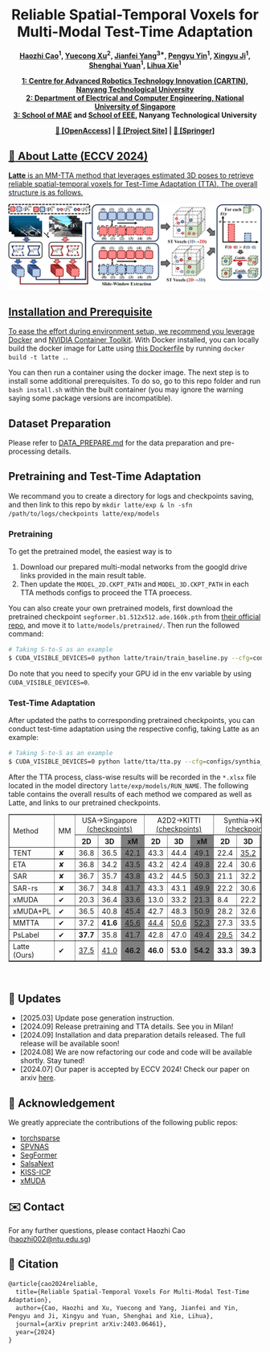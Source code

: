 <h1 align="center">Reliable Spatial-Temporal Voxels for Multi-Modal Test-Time Adaptation</h1>

<p align="center"><strong>
    <a href = "https://aroncao49.github.io/">Haozhi Cao</a><sup>1</sup>,
    <a href = "https://xuyu0010.wixsite.com/xuyu0010">Yuecong Xu</a><sup>2</sup>,
    <a href = "https://marsyang.site/">Jianfei Yang</a><sup>3*</sup>,
    <a href = "https://pamphlett.github.io/">Pengyu Yin</a><sup>1</sup>,
    <a href = "https://scholar.google.com/citations?user=qcLKoccAAAAJ&hl=en">Xingyu Ji</a><sup>1</sup>,
    <a href = "https://scholar.google.com/citations?user=XcV_sesAAAAJ&hl=en">Shenghai Yuan</a><sup>1</sup>,
    <a href = "https://scholar.google.com.sg/citations?user=Fmrv3J8AAAAJ&hl=en">Lihua Xie</a><sup>1</sup>
</strong></p>

<p align="center"><strong>
    <a href = "https://www.ntu.edu.sg/cartin">1: Centre for Advanced Robotics Technology Innovation (CARTIN), Nanyang Technological University</a><br>
    <a href = "https://cde.nus.edu.sg/ece/">2: Department of Electrical and Computer Engineering, National University of Singapore</a><br>
    <a href = "https://www.ntu.edu.sg/mae">3: School of MAE</a> and <a href = "https://www.ntu.edu.sg/eee">School of EEE</a>, Nanyang Technological University<br>
</strong></p>

<p align="center"><strong> 
    <a href = "https://www.ecva.net/papers/eccv_2024/papers_ECCV/papers/04076.pdf">&#128196; [OpenAccess]</a> | 
    <a href = "https://sites.google.com/view/eccv24-latte">&#128190; [Project Site]</a> |
    <a href = "https://link.springer.com/chapter/10.1007/978-3-031-73390-1_14">&#128214; [Springer]
</strong></p>

## :scroll: About Latte (ECCV 2024)

**Latte** is an MM-TTA method that leverages estimated 3D poses to retrieve reliable spatial-temporal voxels for Test-Time Adaptation (TTA). The overall structure is as follows.

<p align="middle">
  <img src="figs/Main_Method.jpg" width="600" />
</p>


## Installation and Prerequisite

To ease the effort during environment setup, we recommend you leverage [Docker](https://www.docker.com/) and [NVIDIA Container Toolkit](https://docs.nvidia.com/ai-enterprise/deployment-guide-vmware/0.1.0/docker.html). With Docker installed, you can locally build the docker image for Latte using [this Dockerfile](Dockerfile) by running ```docker build -t latte .```.

You can then run a container using the docker image. The next step is to install some additional prerequisites. To do so, go to this repo folder and run ```bash install.sh``` within the built container (you may ignore the warning saying some package versions are incompatible).


## Dataset Preparation
Please refer to [DATA_PREPARE.md](latte/data/DATA_PREPARE.md) for the data preparation and pre-processing details.


## Pretraining and Test-Time Adaptation
We recommand you to create a directory for logs and checkpoints saving, and then link to this repo by ```mkdir latte/exp & ln -sfn /path/to/logs/checkpoints latte/exp/models```
### Pretraining
To get the pretrained model, the easiest way is to 
1. Download our prepared multi-modal networks from the googld drive links provided in the main result table. 
2. Then update the ```MODEL_2D.CKPT_PATH``` and ```MODEL_3D.CKPT_PATH``` in each TTA methods configs to proceed the TTA proecess. 

You can also create your own pretrained models, first download the pretrained checkpoint ```segformer.b1.512x512.ade.160k.pth``` from [their official repo](https://github.com/NVlabs/SegFormer), and move it to ```latte/models/pretrained/```. Then run the followed command:

```bash
# Taking S-to-S as an example
$ CUDA_VISIBLE_DEVICES=0 python latte/train/train_baseline.py --cfg=configs/synthia_semantic_kitti/baseline.yaml
```

Do note that you need to specify your GPU id in the env variable by using ```CUDA_VISIBLE_DEVICES=0```.

### Test-Time Adaptation
After updated the paths to corresponding pretrained checkpoints, you can conduct test-time adaptation using the respective config, taking Latte as an example:
```bash
# Taking S-to-S as an example
$ CUDA_VISIBLE_DEVICES=0 python latte/tta/tta.py --cfg=configs/synthia_semantic_kitti/latte.yaml
```
After the TTA process, class-wise results will be recorded in the ```*.xlsx``` file located in the model directory ```latte/exp/models/RUN_NAME```. The following table contains the overall results of each method we compared as well as Latte, and links to our pretrained checkpoints.

<table border="1" align="center">
  <tr>
    <td rowspan="2" valign="center">Method</td>
    <td rowspan="2" valign="center">MM</td>
    <td colspan="3" align="center">
      USA&#8594;Singapore <br> <a href="https://drive.google.com/drive/folders/1Kfa0uPrgzMbI7AzEZi5f02fUzcAR43fO?usp=sharing">(checkpoints)</a>
    </td>
    <td colspan="3" align="center">
      A2D2&#8594;KITTI <br> <a href="https://drive.google.com/drive/folders/12fYs8QTKgqtuT2qe3qlyR6tLPfN6SD6D?usp=sharing">(checkpoints)</a>
    </td>
    <td colspan="3" align="center">
      Synthia&#8594;KITTI <br> <a href="https://drive.google.com/drive/folders/1iQJnTS8QBDw7OmlHuc_pRtmTQGLlQBhy?usp=sharing">(checkpoints)</a>
    </td>
  </tr>
  <tr>
    <!-- U-to-S -->
    <th align="center">2D</th> <th align="center">3D</th> <th bgcolor="grey" align="center">xM</th>
    <!-- D-to-N -->
    <th align="center">2D</th> <th align="center">3D</th> <th bgcolor="grey" align="center">xM</th>
    <!-- A-to-S -->
    <th align="center">2D</th> <th align="center">3D</th> <th bgcolor="grey" align="center">xM</th>
    <td bgcolor="grey" align="center">
      Avg
    </td>
  </tr>
  <tr>
    <td>TENT</td> <td>&#10008</td> 
    <td>36.8</td> <td>36.5</td> <td bgcolor="grey">42.1</td> 
    <td>43.3</td> <td>44.4</td> <td bgcolor="grey">49.1</td> 
    <td>22.4</td> <td><u>35.2</u></td> <td bgcolor="grey"><u>37.3</u></td> 
    <td bgcolor="grey">42.8</td> 
  </tr>
  <tr>
    <td>ETA</td> <td>&#10008</td>
    <td>36.8</td> <td>34.2</td> <td bgcolor="grey">43.5</td> 
    <td>43.2</td> <td>42.4</td> <td bgcolor="grey">49.8</td> 
    <td>22.4</td> <td>30.6</td> <td bgcolor="grey">32.9</td> 
    <td bgcolor="grey">42.1</td> 
  </tr>
  <tr>
    <td>SAR</td> <td>&#10008</td>
    <td>36.7</td> <td>35.7</td> <td bgcolor="grey">43.8</td> 
    <td>43.2</td> <td>44.5</td> <td bgcolor="grey">50.3</td> 
    <td>21.1</td> <td>32.2</td> <td bgcolor="grey">34.1</td> 
    <td bgcolor="grey">42.7</td> 
  </tr>
  <tr>
    <td>SAR-rs</td> <td>&#10008</td>
    <td>36.7</td> <td>34.8</td> <td bgcolor="grey">43.7</td> 
    <td>43.3</td> <td>43.1</td> <td bgcolor="grey">49.9</td> 
    <td>22.2</td> <td>30.6</td> <td bgcolor="grey">32.8</td> 
    <td bgcolor="grey">42.1</td> 
  </tr>
  <tr>
    <td>xMUDA</td> <td>&#10004</td>
    <td>20.3</td> <td>36.4</td> <td bgcolor="grey">33.6</td> 
    <td>13.0</td> <td>33.2</td> <td bgcolor="grey">21.3</td> 
    <td>8.4</td> <td>22.2</td> <td bgcolor="grey">18.9</td> 
    <td bgcolor="grey">21.6</td> 
  </tr>
  <tr>
    <td>xMUDA+PL</td> <td>&#10004</td>
    <td>36.5</td> <td>40.8</td> <td bgcolor="grey">45.4</td> 
    <td>42.7</td> <td>48.3</td> <td bgcolor="grey">50.9</td> 
    <td>28.2</td> <td>32.6</td> <td bgcolor="grey">34.5</td> 
    <td bgcolor="grey">43.6</td> 
  </tr>
  <tr>
    <td>MMTTA</td> <td>&#10004</td>
    <td>37.2</td> <td><b>41.6</b></td> <td bgcolor="grey"><u>45.6</u></td> 
    <td><u>44.4</u></td> <td><u>50.6</u></td> <td bgcolor="grey"><u>52.3</u></td> 
    <td>27.3</td> <td>33.5</td> <td bgcolor="grey">34.4</td> 
    <td bgcolor="grey"><u>44.1</u></td> 
  </tr>
  <tr>
    <td>PsLabel</td> <td>&#10004</td>
    <td><b>37.7</b></td> <td>35.8</td> <td bgcolor="grey">41.7</td> 
    <td>42.8</td> <td>47.0</td> <td bgcolor="grey">49.4</td> 
    <td><u>29.5</u></td> <td>34.2</td> <td bgcolor="grey">36.5</td> 
    <td bgcolor="grey">42.5</td> 
  </tr>
  <tr>
    <td>Latte (Ours)</td> <td>&#10004</td>
    <td><u>37.5</u></td> <td><u>41.0</u></td> <td bgcolor="grey"><b>46.2</b></td> 
    <td><b>46.0</b></td> <td><b>53.0</b></td> <td bgcolor="grey"><b>54.2</b></td> 
    <td><b>33.3</b></td> <td><b>39.3</b></td> <td bgcolor="grey"><b>41.7</b></td> 
    <td bgcolor="grey"><b>47.4</b></td> 
  </tr>
</table>
<br>


## :eyes: Updates
* [2025.03] Update pose generation instruction.
* [2024.09] Release pretraining and TTA details. See you in Milan!
* [2024.09] Installation and data preparation details released. The full release will be available soon!
* [2024.08] We are now refactoring our code and code will be available shortly. Stay tuned!
* [2024.07] Our paper is accepted by ECCV 2024! Check our paper on arxiv [here](https://arxiv.org/abs/2403.06461).


## :clap: Acknowledgement
We greatly appreciate the contributions of the following public repos:
- [torchsparse](https://github.com/mit-han-lab/torchsparse)
- [SPVNAS](https://github.com/mit-han-lab/spvnas)
- [SegFormer](https://github.com/NVlabs/SegFormer) 
- [SalsaNext](https://github.com/TiagoCortinhal/SalsaNext)
- [KISS-ICP](https://github.com/PRBonn/kiss-icp)
- [xMUDA](https://github.com/valeoai/xmuda)

## :envelope: Contact
For any further questions, please contact Haozhi Cao (haozhi002@ntu.edu.sg)

## :pencil: Citation
```
@article{cao2024reliable,
  title={Reliable Spatial-Temporal Voxels For Multi-Modal Test-Time Adaptation},
  author={Cao, Haozhi and Xu, Yuecong and Yang, Jianfei and Yin, Pengyu and Ji, Xingyu and Yuan, Shenghai and Xie, Lihua},
  journal={arXiv preprint arXiv:2403.06461},
  year={2024}
}
```
